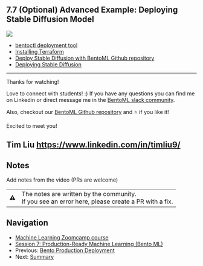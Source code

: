 
## 7.7 (Optional) Advanced Example: Deploying Stable Diffusion Model

<a href="https://www.youtube.com/watch?v=NMIi_DDVxAs&list=PL3MmuxUbc_hIhxl5Ji8t4O6lPAOpHaCLR"><img src="images/thumbnail-7-07.jpg"></a>
 
* [bentoctl deployment tool](https://github.com/bentoml/bentoctl)
* [Installing Terraform](https://learn.hashicorp.com/tutorials/terraform/install-cli)
* [Deploy Stable Diffusion with BentoML Github repository](https://github.com/bentoml/stable-diffusion-bentoml)
* [Deploying Stable Diffusion](https://modelserving.com/blog/deploying-your-own-stable-diffusion-service-mz9wk)

---
Thanks for watching!

Love to connect with students! :) If you have any questions you can find me on Linkedin 
or direct message me in the [BentoML slack community](https://l.bentoml.com/join-slack-mlzoomcamp).

Also, checkout our [BentoML Github repository](https://l.bentoml.com/github-bentoml-mlzoomcamp) and ⭐️ if you like it!

Excited to meet you!

Tim Liu
https://www.linkedin.com/in/timliu9/
---


## Notes

Add notes from the video (PRs are welcome)


<table>
   <tr>
      <td>⚠️</td>
      <td>
         The notes are written by the community. <br>
         If you see an error here, please create a PR with a fix.
      </td>
   </tr>
</table>


## Navigation

* [Machine Learning Zoomcamp course](../)
* [Session 7: Production-Ready Machine Learning (Bento ML)](./)
* Previous: [Bento Production Deployment](06-production-deployment.md)
* Next: [Summary](08-summary.md)